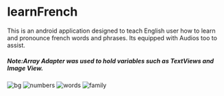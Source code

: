 # learnFrench
This is an android application designed to teach English user how to learn and pronounce french words and phrases.
Its equipped with Audios too to assist.

##### Note:Array Adapter was used to hold variables such as TextViews and Image View.

![bg](https://user-images.githubusercontent.com/12122059/43785221-c3fe506a-9a5d-11e8-9f59-63943eabfa60.JPG)
![numbers](https://user-images.githubusercontent.com/12122059/43785236-ca660e0c-9a5d-11e8-8994-1406ae90ed93.JPG)
![words](https://user-images.githubusercontent.com/12122059/43785257-d13e04be-9a5d-11e8-925a-8711ae1d6c64.JPG)
![family](https://user-images.githubusercontent.com/12122059/43785268-d6e5c49c-9a5d-11e8-9a7a-14603ec07ce9.JPG)

